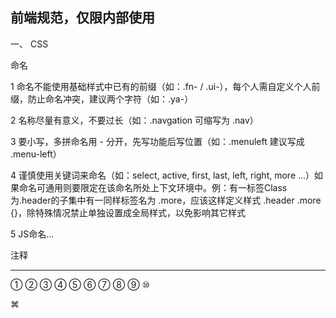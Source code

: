 前端规范，仅限内部使用
------------------

一、 CSS

命名

1 命名不能使用基础样式中已有的前缀（如：.fn- / .ui-），每个人需自定义个人前缀，防止命名冲突，建议两个字符（如：.ya-）

2 名称尽量有意义，不要过长（如：.navgation 可缩写为 .nav）

3 要小写，多拼命名用 - 分开，先写功能后写位置（如：.menuleft 建议写成 .menu-left）

4 谨慎使用关键词来命名（如：select, active, first, last, left, right, more ...）如果命名可通用则要限定在该命名所处上下文环境中。例：有一标签Class为.header的子集中有一同样标签名为 .more，应该这样定义样式 .header .more {}，除特殊情况禁止单独设置成全局样式，以免影响其它样式

5 JS命名...


注释



------------------

① ② ③ ④ ⑤ ⑥ ⑦ ⑧ ⑨ ⑩

⌘